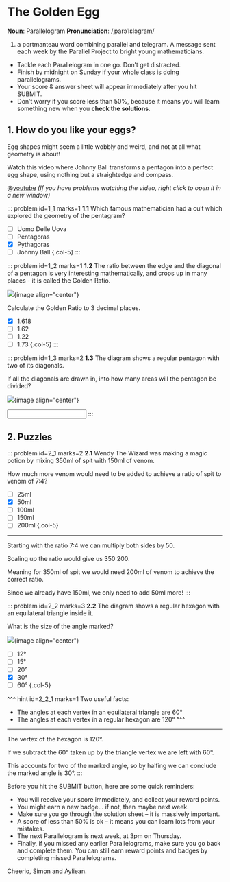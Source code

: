 # The Golden Egg

<div class="dictionary">

__Noun__: Parallelogram
__Pronunciation__: /ˌparəˈlɛləɡram/

1. a portmanteau word combining parallel and telegram. A message sent each week by the Parallel Project to bright young mathematicians.

</div>

*	Tackle each Parallelogram in one go. Don’t get distracted.
*	Finish by midnight on Sunday if your whole class is doing parallelograms.
*	Your score & answer sheet will appear immediately after you hit SUBMIT.
*	Don’t worry if you score less than 50%, because it means you will learn something new when you __check the solutions__.


## 1. How do you like your eggs?

Egg shapes might seem a little wobbly and weird, and not at all what geometry is about!  

Watch this video where Johnny Ball transforms a pentagon into a perfect egg shape, using nothing but a straightedge and compass.

 @[youtube](CoJtruAGfTY?rel=0) _(If you have problems watching the video, right click to open it in a new window)_

::: problem id=1_1 marks=1
__1.1__ Which famous mathematician had a cult which explored the geometry of the pentagram?

* [ ] Uomo Delle Uova
* [ ] Pentagoras
* [x] Pythagoras
* [ ] Johnny Ball
{.col-5}
:::

::: problem id=1_2 marks=1
__1.2__ The ratio between the edge and the diagonal of a pentagon is very interesting mathematically, and crops up in many places - it is called the Golden Ratio.

![](/resources/6-26-golden-egg/1-egg-golden-ratio.png){image align="center"}

Calculate the Golden Ratio to 3 decimal places. 

* [x] 1.618
* [ ] 1.62
* [ ] 1.22
* [ ] 1.73
{.col-5}
:::

::: problem id=1_3 marks=2
__1.3__ The diagram shows a regular pentagon with two of its diagonals.  

If all the diagonals are drawn in, into how many areas will the pentagon be divided?

![](/resources/6-26-golden-egg/1-egg-diagram-1.png){image align="center"}

<input type="number" solution="11"/> 
:::

## 2. Puzzles

::: problem id=2_1 marks=2
__2.1__ Wendy The Wizard was making a magic potion by mixing 350ml of spit with 150ml of venom.  

How much more venom would need to be added to achieve a ratio of spit to venom of 7:4?

* [ ] 25ml
* [x] 50ml
* [ ] 100ml
* [ ] 150ml
* [ ] 200ml
{.col-5}

---

Starting with the ratio 7:4 we can multiply both sides by 50.  

Scaling up the ratio would give us 350:200.  

Meaning for 350ml of spit we would need 200ml of venom to achieve the correct ratio.  

Since we already have 150ml, we only need to add 50ml more!
:::

::: problem id=2_2 marks=3
__2.2__ The diagram shows a regular hexagon with an equilateral triangle inside it.  

What is the size of the angle marked?

![](/resources/6-26-golden-egg/1-egg-diagram-2.png){image align="center"}

* [ ] 12°
* [ ] 15°
* [ ] 20°
* [x] 30°
* [ ] 60°
{.col-5}

^^^ hint id=2_2_1 marks=1
Two useful facts:  
* The angles at each vertex in an equilateral triangle are 60°
* The angles at each vertex in a regular hexagon are 120°
^^^
---

The vertex of the hexagon is 120°.   

If we subtract the 60° taken up by the triangle vertex we are left with 60°.  

This accounts for two of the marked angle, so by halfing we can conclude the marked angle is 30°.
:::


Before you hit the SUBMIT button, here are some quick reminders:

*	You will receive your score immediately, and collect your reward points.
*	You might earn a new badge... if not, then maybe next week.
*	Make sure you go through the solution sheet – it is massively important.
*	A score of less than 50% is ok – it means you can learn lots from your mistakes.
*	The next Parallelogram is next week, at 3pm on Thursday.
*	Finally, if you missed any earlier Parallelograms, make sure you go back and complete them. You can still earn reward points and badges by completing missed Parallelograms.

Cheerio,
Simon and Ayliean.